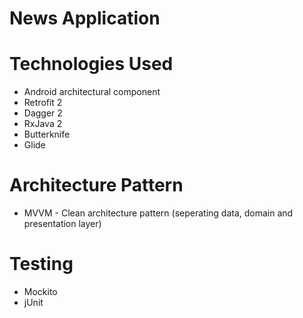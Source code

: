 # News Application

# Technologies Used
- Android architectural component
- Retrofit 2
- Dagger 2
- RxJava 2
- Butterknife
- Glide

# Architecture Pattern
- MVVM - Clean architecture pattern (seperating data, domain and presentation layer)


# Testing
- Mockito
- jUnit
